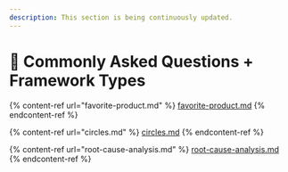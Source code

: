 ```yaml
---
description: This section is being continuously updated.
---
```


# 📣 Commonly Asked Questions + Framework Types

{% content-ref url="favorite-product.md" %}
[favorite-product.md](favorite-product.md)
{% endcontent-ref %}

{% content-ref url="circles.md" %}
[circles.md](circles.md)
{% endcontent-ref %}

{% content-ref url="root-cause-analysis.md" %}
[root-cause-analysis.md](root-cause-analysis.md)
{% endcontent-ref %}

